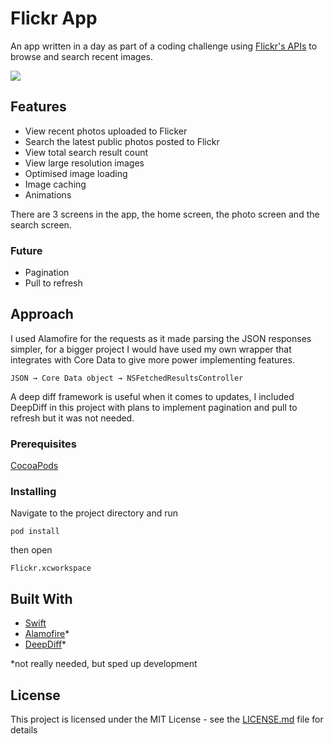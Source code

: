 # Flickr App

An app written in a day as part of a coding challenge using [Flickr's APIs](https://www.flickr.com/services/api/) to browse and search recent images.

![](demo.gif)

## Features

- View recent photos uploaded to Flicker
- Search the latest public photos posted to Flickr
- View total search result count
- View large resolution images
- Optimised image loading
- Image caching
- Animations

There are 3 screens in the app, the home screen, the photo screen and the search screen.

### Future

- Pagination
- Pull to refresh

## Approach

I used Alamofire for the requests as it made parsing the JSON responses simpler, for a bigger project I would have used my own wrapper that integrates with Core Data to give more power implementing features.

```
JSON → Core Data object → NSFetchedResultsController
```

A deep diff framework is useful when it comes to updates, I included DeepDiff in this project with plans to implement pagination and pull to refresh but it was not needed.

### Prerequisites

[CocoaPods](https://cocoapods.org)

### Installing

Navigate to the project directory and run

```
pod install
```

then open

```
Flickr.xcworkspace
```

## Built With

- [Swift](https://github.com/apple/swift)
- [Alamofire](https://github.com/Alamofire/Alamofire)\*
- [DeepDiff](https://github.com/onmyway133/DeepDiff)\*

\*not really needed, but sped up development

## License

This project is licensed under the MIT License - see the [LICENSE.md](LICENSE.md) file for details
